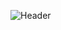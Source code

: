 ![Header](https://github.com/NikitaUrvachev/NikitaUrvachev/blob/main/assets/glitch_2021-3-10_22-42-16%20(1).gif)

